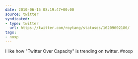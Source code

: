 ```yaml
---
date: 2010-06-15 08:19:47+00:00
source: twitter
syndicated:
- type: twitter
  url: https://twitter.com/roytang/statuses/16209602186/
tags:
- noxp
---
```


I like how "Twitter Over Capacity" is trending on twitter. #noxp